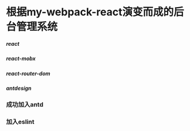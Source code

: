 # 根据my-webpack-react演变而成的后台管理系统

##### react
##### react-mobx
##### react-router-dom
##### antdesign

### 成功加入antd
### 加入eslint